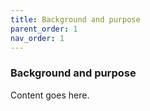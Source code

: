 ```yaml
---
title: Background and purpose 
parent_order: 1
nav_order: 1
---
```


### Background and purpose 

Content goes here.